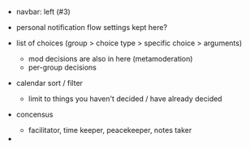 - navbar: left (#3)
- personal notification flow settings kept here?
- list of choices (group > choice type > specific choice > arguments)
	- mod decisions are also in here (metamoderation)
	- per-group decisions
- calendar sort / filter
	- limit to things you haven't decided / have already decided

- concensus
	- facilitator, time keeper, peacekeeper, notes taker

- 